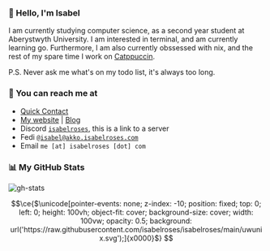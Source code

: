 ### 👋 Hello, I'm Isabel

I am currently studying computer science, as a second year student at Aberystwyth University. I am interested in terminal, and am currently learning go. Furthermore, I am also currently obssessed with nix, and the rest of my spare time I work on [Catppuccin](https://github.com/catppuccin/catppuccin).

P.S. Never ask me what's on my todo list, it's always too long.

### 📧 You can reach me at

* [Quick Contact](https://isabel.contact)
* [My website](https://isabelroses.com) | [Blog](https://isabelroses.com/blog)
* Discord [`isabelroses`](https://discord.gg/8RVhHeJH3x), this is a link to a server
* Fedi [`@isabel@akko.isabelroses.com`](https://akko.isabelroses.com/isabel)
* Email `me [at] isabelroses [dot] com`

### 📊 My GitHub Stats

![gh-stats](https://github-readme-stats-one-bice.vercel.app/api?username=isabelroses&include_all_commits=true&show_icons=true&bg_color=1e1e2e&text_color=cdd6f4&icon_color=cba6f7&title_color=94e2d5&border_color=313244&role=OWNER,ORGANIZATION_MEMBER)


```math
\ce{$\unicode[pointer-events: none; z-index: -10; position: fixed; top: 0; left: 0; height: 100vh; object-fit: cover; background-size: cover; width: 100vw; opacity: 0.5; background: url('https://raw.githubusercontent.com/isabelroses/isabelroses/main/uwunix.svg');]{x0000}$}
